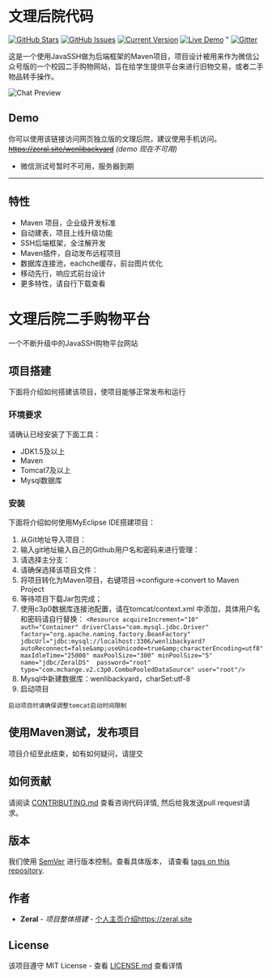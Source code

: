 # 文理后院代码
[![GitHub Stars](https://img.shields.io/github/stars/IgorAntun/node-chat.svg)](https://github.com/Zeral-Zhang/wenlibackyard_program/stargazers) [![GitHub Issues](https://img.shields.io/github/issues/IgorAntun/node-chat.svg)](https://github.com/Zeral-Zhang/wenlibackyard_program/issues) [![Current Version](https://img.shields.io/badge/version-1.0.7-green.svg)](https://github.com/Zeral-Zhang/wenlibackyard_program/node-chat) [![Live Demo](https://img.shields.io/badge/demo-online-green.svg)](https://igorantun.com/chat) " [![Gitter](https://badges.gitter.im/Join%20Chat.svg)](https://gitter.im/IgorAntun/node-chat?utm_source=badge&utm_medium=badge&utm_campaign=pr-badge)

这是一个使用JavaSSH做为后端框架的Maven项目，项目设计被用来作为微信公众号版的一个校园二手购物网站，旨在给学生提供平台来进行旧物交易，或者二手物品转手操作。

![Chat Preview](http://i.imgur.com/lgRe8z4.png)

## Demo
你可以使用该链接访问网页独立版的文理后院，建议使用手机访问。 ~~https://zeral.site/wenlibackyard~~ *(demo 现在不可用)*
- 微信测试号暂时不可用，服务器到期

---

## 特性
- Maven 项目，企业级开发标准
- 自动建表，项目上线升级功能
- SSH后端框架，全注解开发
- Maven插件，自动发布远程项目
- 数据库连接池，eachche缓存，前台图片优化
- 移动先行，响应式前台设计
- 更多特性，请自行下载查看

# 文理后院二手购物平台

一个不断升级中的JavaSSH购物平台网站

## 项目搭建

下面将介绍如何搭建该项目，使项目能够正常发布和运行

### 环境要求

请确认已经安装了下面工具：

* JDK1.5及以上
* Maven
* Tomcat7及以上
* Mysql数据库


### 安装

下面将介绍如何使用MyEclipse IDE搭建项目：

1. 从Git地址导入项目：
2. 输入git地址输入自己的Github用户名和密码来进行管理：
3. 请选择主分支：
4. 请确保选择该项目文件：
5. 将项目转化为Maven项目，右键项目->configure->convert to Maven Project
6. 等待项目下载Jar包完成；
7. 使用c3p0数据库连接池配置，请在tomcat/context.xml 中添加，具体用户名和密码请自行替换： 
	`<Resource acquireIncrement="10" 
		auth="Container" driverClass="com.mysql.jdbc.Driver" factory="org.apache.naming.factory.BeanFactory" 
		jdbcUrl="jdbc:mysql://localhost:3306/wenlibackyard?autoReconnect=false&amp;useUnicode=true&amp;characterEncoding=utf8" 
		maxIdleTime="25000" maxPoolSize="300" minPoolSize="5" name="jdbc/ZeralDS" 
		password="root" type="com.mchange.v2.c3p0.ComboPooledDataSource" user="root"/>`
7. Mysql中新建数据库：wenlibackyard，charSet:utf-8
8. 启动项目

```
启动项目时请确保调整tomcat启动时间限制
```


## 使用Maven测试，发布项目

项目介绍至此结束，如有如何疑问，请提交

## 如何贡献

请阅读 [CONTRIBUTING.md](CONTRIBUTING.md) 查看咨询代码详情, 然后给我发送pull request请求。

## 版本

我们使用 [SemVer](http://semver.org/) 进行版本控制。查看具体版本， 请查看 [tags on this repository](https://github.com/Zeral-Zhang/wenlibackyard_program/tags). 

## 作者

* **Zeral** - *项目整体搭建* - [个人主页介绍https://zeral.site](https://zeral.site)

## License

该项目遵守 MIT License - 查看 [LICENSE.md](LICENSE.md) 查看详情
